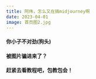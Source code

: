 ```yaml
---
title: 阿伟，怎么又在搞midjourney啊
date: 2023-04-01
image: 首页图2.jpg
---
```


#### 你小子不对劲(狗头)

#### 被图片骗进来了？

#### 赶紧去看教程吧，包教包会！
